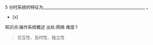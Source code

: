 5
分时系统的特征为____________________________________________________ 。
- [x]

知识点:操作系统概述
出处:网络
难度:1
> 交互性、及时性、独立性
